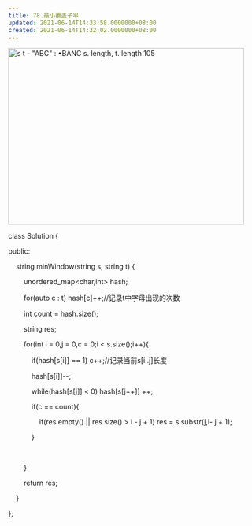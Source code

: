```yaml
---
title: 78.最小覆盖子串
updated: 2021-06-14T14:33:58.0000000+08:00
created: 2021-06-14T14:32:02.0000000+08:00
---
```


<img src="C:\Users\82772\AppData\Local\Temp\yifan&#39;s Notebook\pandoc/media/image1.png" style="width:4.98958in;height:3.73958in" alt="s t - &quot;ABC&quot; : •BANC s. length, t. length 105 " />

class Solution {

public:

    string minWindow(string s, string t) {

        unordered_map\<char,int> hash;

        for(auto c : t) hash\[c\]++;//记录t中字母出现的次数

        int count = hash.size();

        string res;

        for(int i = 0,j = 0,c = 0;i \< s.size();i++){

            if(hash\[s\[i\]\] == 1) c++;//记录当前s\[i..j\]长度

            hash\[s\[i\]\]--;

            while(hash\[s\[j\]\] \< 0) hash\[s\[j++\]\] ++;

            if(c == count){

                if(res.empty() \|\| res.size() > i - j + 1) res = s.substr(j,i- j + 1);

            }

            

        }

        return res;

    }

};
